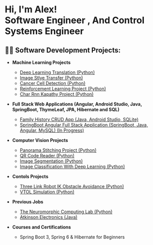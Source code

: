 <h1>Hi, I'm Alex! <br/><a> Software Engineer <a>, <a>And Control Systems Engineer</a>

<h2>👨‍💻 Software Development Projects:</h2>

- <b>Machine Learning Projects</b>
  - [Deep Learning Translation (Python)](https://github.com/joshmadakor1/Algorithms-Practice)
  - [Image Stlye Transfer (Python)](https://github.com/joshmadakor1/Algorithms-Practice)
  - [Cancer Cell Detection (Python)](https://github.com/joshmadakor1/Algorithms-Practice)
  - [Reinforcement Learning Project (Python)](https://github.com/joshmadakor1/Algorithms-Practice)
  - [Char Rnn Kapathy Project (Python)](https://github.com/joshmadakor1/Algorithms-Practice)
- <b>Full Stack Web Applications (Angular, Android Studio, Java, SpringBoot, ThymeLeaf, JPA, Hibernate and SQL)</b>
  - [Family History CRUD App (Java, Android Studio, SQLite)](https://github.com/joshmadakor1/4chan-Image-Analysis-Middleware-C964)
  - [SpringBoot Angular Full Stack Application (SpringBoot, Java, Angular, MySQL) (In Progress)](https://github.com/joshmadakor1/4chan-Image-Analysis-Middleware-C964)
- <b>Computer Vision Projects</b>
  - [Panorama Stitching Project (Python)](https://github.com/joshmadakor1/EncrypterPOC)
  - [QR Code Reader (Python)](https://github.com/joshmadakor1/DecrypterPOC)
  - [Image Segmentation (Python)](https://github.com/joshmadakor1/Key-Logger-With-Email)
  - [Image Classification With Deep Learning (Python)](https://github.com/joshmadakor1/Key-Logger-With-Email)
- <b>Contols Projects</b>
  - [Three Link Robot IK Obstacle Avoidance (Python)](https://github.com/joshmadakor1/Package-Delivery-Pathfinding-Algorithm)
  - [VTOL Simulation (Python)](https://github.com/joshmadakor1/Package-Delivery-Pathfinding-Algorithm)
 
- <b>Previous Jobs</b>
  - [The Neuromorphic Computing Lab (Python)](https://github.com/joshmadakor1/Package-Delivery-Pathfinding-Algorithm)
  - [Atkinson Electronics (Java)](https://github.com/joshmadakor1/Package-Delivery-Pathfinding-Algorithm)
  
- <b>Courses and Certifications</b>
  - Spring Boot 3, Spring 6 & Hibernate for Beginners
